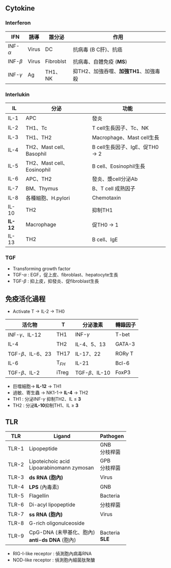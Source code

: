 ## Cytokine
### Interferon
| IFN       | 誘導  | 誰分泌          | 作用                     |
|-----------|-------|-----------------|--------------------------|
| INF-$\alpha$ | Virus | DC    | 抗病毒 (B C肝)、抗癌              |
| INF-$\beta$  | Virus | Fibroblst | 抗病毒、自體免疫 (**MS**)|
| INF-$\gamma$ | Ag    | TH1、NK         | 抑TH2、加強吞噬、**加強TH1**、加強毒殺 |
### Interlukin
| IL    | 分泌                       | 功能                          |
|-------|----------------------------|-------------------------------|
| IL-1  | APC                        | 發炎                          |
| IL-2  | TH1、Tc                    | T cell生長因子、Tc、NK      |
| IL-3  | TH1、TH2                   | Macrophage、Mast cell生長     |
| IL-4  | TH2、Mast cell、Basophil   | B cell生長因子、IgE、促TH0 -> 2 |
| IL-5  | TH2、Mast cell、Eosinophil | B cell、Eosinophil生長        |
| IL-6  | APC、TH2                   | 發炎、漿cell分泌Ab            |
| IL-7  | BM、Thymus                 | B、T cell 成熟因子             |
| IL-8  | 各種細胞、H.pylori         | Chemotaxin                    |
| IL-10 | TH2                        | 抑制TH1                       |
| **IL-12** | Macrophage                 | 促TH0 -> 1                      |
| IL-13 | TH2                        | B cell、IgE                   |
### TGF
- Transforming growth factor
- TGF-$\alpha$ : EGF，促上皮、fibroblast、hepatocyte生長
- TGF-$\beta$ : 抑上皮，抑發炎、促fibroblast生長
## 免疫活化過程
- Activate T -> IL-2 -> TH0

| 活化物                | T     | 分泌激素        | 轉錄因子   |
|-----------------------|-------|-----------------|------------|
| INF-$\gamma$、IL-12      | TH1   | INF-$\gamma$       | T-bet      |
| IL-4                  | TH2   | IL-4、5、13     | GATA-3     |
| TGF-$\beta$、IL-6、23   | TH17  | IL-17、22       | ROR$\gamma$ T |
| IL-6                  | T$_{FH}$   | IL-21           | Bcl-6      |
| TGF-$\beta$、IL-2        | iTreg | TGF-$\beta$、IL-10 | FoxP3      |
- 巨噬細胞-> **IL-12** -> TH1
- 過敏、寄生蟲 -> NK1-1-> **IL-4**  -> TH2
- TH1 : 分泌INF-$\gamma$ 抑制TH2、IL $\leq$ **3**
- TH2 : 分泌**IL-10**抑制TH1、IL $\geq$ **3**
## TLR
| TLR | Ligand | Pathogen |
| ---- | ---- | ---- |
| TLR-1 | Lipopeptide | GNB<br>分枝桿菌 |
| TLR-2 | Lipoteichoic acid<br>Lipoarabinomann zymosan | GPB<br>分枝桿菌 |
| TLR-3 | **ds RNA (胞內)** | Virus |
| TLR-4 | **LPS** (內毒素) | GNB |
| TLR-5 | Flagellin | Bacteria |
| TLR-6 | Di-acyl lipopeptide | 分枝桿菌 |
| TLR-7 | **ss RNA (胞內)** | Virus |
| TLR-8 | G-rich oligonulceoside |  |
| TLR-9 | CpG-DNA (未甲基化、胞內)<br>**anti-ds DNA** (胞內) | Bacteria<br>**SLE** |
- RIG-I-like receptor : 偵測胞內病毒RNA
- NOD-like receptor : 偵測胞內細菌肽聚醣